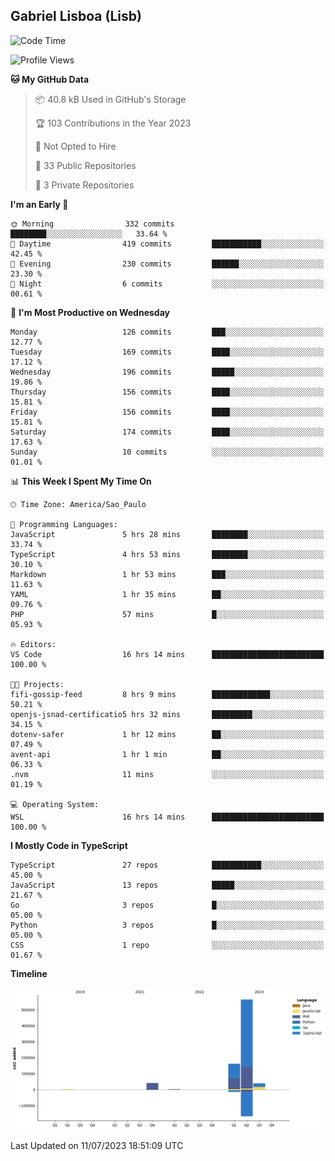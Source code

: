## Gabriel Lisboa (Lisb)

<!--START_SECTION:waka-->
![Code Time](http://img.shields.io/badge/Code%20Time-80%20hrs%2014%20mins-blue)

![Profile Views](http://img.shields.io/badge/Profile%20Views-5-blue)

**🐱 My GitHub Data** 

> 📦 40.8 kB Used in GitHub's Storage 
 > 
> 🏆 103 Contributions in the Year 2023
 > 
> 🚫 Not Opted to Hire
 > 
> 📜 33 Public Repositories 
 > 
> 🔑 3 Private Repositories 
 > 
**I'm an Early 🐤** 

```text
🌞 Morning                332 commits         ████████░░░░░░░░░░░░░░░░░   33.64 % 
🌆 Daytime                419 commits         ███████████░░░░░░░░░░░░░░   42.45 % 
🌃 Evening                230 commits         ██████░░░░░░░░░░░░░░░░░░░   23.30 % 
🌙 Night                  6 commits           ░░░░░░░░░░░░░░░░░░░░░░░░░   00.61 % 
```
📅 **I'm Most Productive on Wednesday** 

```text
Monday                   126 commits         ███░░░░░░░░░░░░░░░░░░░░░░   12.77 % 
Tuesday                  169 commits         ████░░░░░░░░░░░░░░░░░░░░░   17.12 % 
Wednesday                196 commits         █████░░░░░░░░░░░░░░░░░░░░   19.86 % 
Thursday                 156 commits         ████░░░░░░░░░░░░░░░░░░░░░   15.81 % 
Friday                   156 commits         ████░░░░░░░░░░░░░░░░░░░░░   15.81 % 
Saturday                 174 commits         ████░░░░░░░░░░░░░░░░░░░░░   17.63 % 
Sunday                   10 commits          ░░░░░░░░░░░░░░░░░░░░░░░░░   01.01 % 
```


📊 **This Week I Spent My Time On** 

```text
🕑︎ Time Zone: America/Sao_Paulo

💬 Programming Languages: 
JavaScript               5 hrs 28 mins       ████████░░░░░░░░░░░░░░░░░   33.74 % 
TypeScript               4 hrs 53 mins       ████████░░░░░░░░░░░░░░░░░   30.10 % 
Markdown                 1 hr 53 mins        ███░░░░░░░░░░░░░░░░░░░░░░   11.63 % 
YAML                     1 hr 35 mins        ██░░░░░░░░░░░░░░░░░░░░░░░   09.76 % 
PHP                      57 mins             █░░░░░░░░░░░░░░░░░░░░░░░░   05.93 % 

🔥 Editors: 
VS Code                  16 hrs 14 mins      █████████████████████████   100.00 % 

🐱‍💻 Projects: 
fifi-gossip-feed         8 hrs 9 mins        █████████████░░░░░░░░░░░░   50.21 % 
openjs-jsnad-certificatio5 hrs 32 mins       █████████░░░░░░░░░░░░░░░░   34.15 % 
dotenv-safer             1 hr 12 mins        ██░░░░░░░░░░░░░░░░░░░░░░░   07.49 % 
avent-api                1 hr 1 min          ██░░░░░░░░░░░░░░░░░░░░░░░   06.33 % 
.nvm                     11 mins             ░░░░░░░░░░░░░░░░░░░░░░░░░   01.19 % 

💻 Operating System: 
WSL                      16 hrs 14 mins      █████████████████████████   100.00 % 
```

**I Mostly Code in TypeScript** 

```text
TypeScript               27 repos            ███████████░░░░░░░░░░░░░░   45.00 % 
JavaScript               13 repos            █████░░░░░░░░░░░░░░░░░░░░   21.67 % 
Go                       3 repos             █░░░░░░░░░░░░░░░░░░░░░░░░   05.00 % 
Python                   3 repos             █░░░░░░░░░░░░░░░░░░░░░░░░   05.00 % 
CSS                      1 repo              ░░░░░░░░░░░░░░░░░░░░░░░░░   01.67 % 
```



**Timeline**

![Lines of Code chart](https://raw.githubusercontent.com/tenlisboa/tenlisboa/main/assets/bar_graph.png)


 Last Updated on 11/07/2023 18:51:09 UTC
<!--END_SECTION:waka-->
